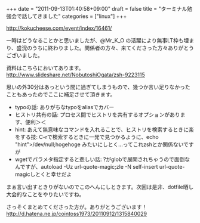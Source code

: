 +++
date = "2011-09-13T01:40:58+09:00"
draft = false
title = "ターミナル勉強会で話してきました"
categories = ["linux"]
+++

<a href="http://kokucheese.com/event/index/16461/">http://kokucheese.com/event/index/16461/</a>

一時はどうなることかと思いましたが、@Mr_K_O の活躍により無事LT枠も埋まり、盛況のうちに終わりました。関係者の方々、来てくださった方々ありがとうございました。

資料はこちらにおいてあります。
<a href="http://www.slideshare.net/NobutoshiOgata/zsh-9223115">http://www.slideshare.net/NobutoshiOgata/zsh-9223115</a>

思いの外30分はあっという間に過ぎてしまうもので、幾つか言い足りなかったこともあったのでここに補足させて頂きます。

<ul>
	<li>typoの話: ありがちなtypoをaliasでカバー</li>
	<li>ヒストリ共有の話: プロセス間でヒストリを共有するオプションがあります、便利＞＜</li>
	<li>hint: あえて無意味なコマンドを入れることで、ヒストリを検索するときに楽をする技: C-rで検索するときに一発で見つかるように、echo "hint">/dev/null;hogehoge みたいにしとく…ってこれzshとか関係ないですが</li>
	<li>wgetでパラメタ指定すると悲しい話: ?がglobで展開されちゃうので面倒なんですが、autoload -Uz url-quote-magic;zle -N self-insert url-quote-magicしとくと幸せだよ</li>
</ul>

まぁ言い出すときりがないのでこのへんにしときます。次回は是非、dotfile晒し大会的なことをやりたいですね。

さっそくまとめてくださった方が。ありがとうございます！ <a href="http://d.hatena.ne.jp/cointoss1973/20110912/1315840029">http://d.hatena.ne.jp/cointoss1973/20110912/1315840029</a>
